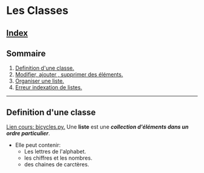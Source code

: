 # Les Classes

## [Index](/README.md)

## Sommaire

1. [Definition d'une classe.](#definition-dune-classe)
2. [Modifier, ajouter , supprimer des éléments.](#chaines-de-caractères)
3. [Organiser une liste.](#nombres)
4. [Erreur indexation de listes.](#commentaires)

----------------------------------------------------------------------------

## Definition d'une classe

[Lien cours: bicycles.py.](/base/listes/bicycles.py)
Une **liste** est une ***collection d'éléments dans un ordre particulier***.

- Elle peut contenir:
  - Les lettres de l'alphabet.
  - les chiffres et les nombres.
  - des chaines de carctères.
